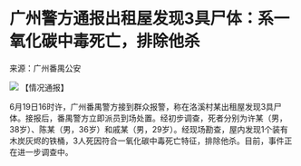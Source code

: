 

# 广州警方通报出租屋发现3具尸体：系一氧化碳中毒死亡，排除他杀

来源：广州番禺公安

![](https://inews.gtimg.com/om_bt/O3gtUtlFzO0bRwfOQpL634IygVROMXiZnh0W-U14DtDB8AA/1000)
【情况通报】

6月19日16时许，广州番禺警方接到群众报警，称在洛溪村某出租屋发现3具尸体。接报后，番禺警方立即派员到场处置。经初步调查，死者分别为许某（男，38岁）、陈某（男，36岁）和戚某（男，29岁）。经现场勘查，屋内发现1个装有木炭灰烬的铁桶，3人死因符合一氧化碳中毒死亡特征，排除他杀。目前，事件正在进一步调查中。

